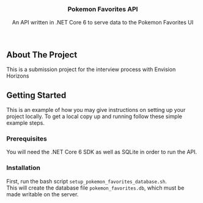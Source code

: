 <h3 align="center">Pokemon Favorites API</h3>

  <p align="center">
    An API written in .NET Core 6 to serve data to the Pokemon Favorites UI
    <br />
    <br />
    <br />
    





## About The Project

This is a submission project for the interview process with Envision Horizons


## Getting Started

This is an example of how you may give instructions on setting up your project locally.
To get a local copy up and running follow these simple example steps.

### Prerequisites

You will need the .NET Core 6 SDK as well as SQLite in order to run the API.

### Installation

First, run the bash script `setup_pokemon_favorites_database.sh`. </br>
This will create the database file `pokemon_favorites.db`, which must be made writable on the server.
</br>
